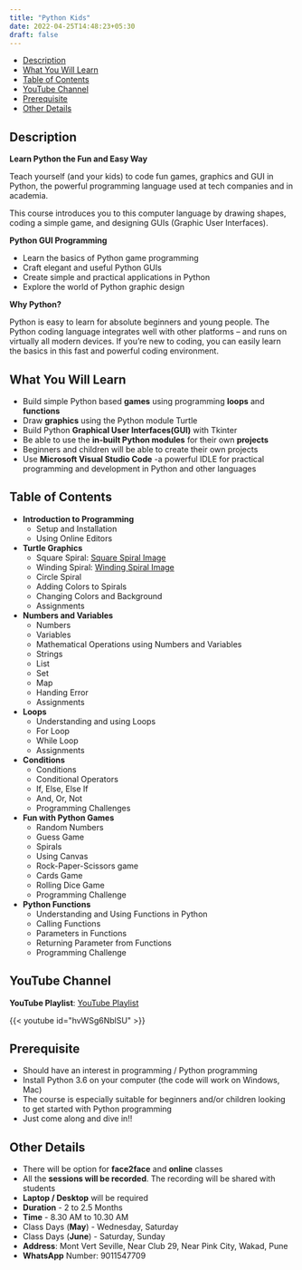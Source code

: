 ```yaml
---
title: "Python Kids"
date: 2022-04-25T14:48:23+05:30
draft: false
---
```

- [Description](#description)
- [What You Will Learn](#what-you-will-learn)
- [Table of Contents](#table-of-contents)
- [YouTube Channel](#youtube-channel)
- [Prerequisite](#prerequisite)
- [Other Details](#other-details)

## Description

**Learn Python the Fun and Easy Way**

Teach yourself (and your kids) to code fun games, graphics and GUI in Python, the powerful programming language used at tech companies and in academia.

This course introduces you to this computer language by drawing shapes, coding a simple game, and designing GUIs (Graphic User Interfaces).

**Python GUI Programming**

* Learn the basics of Python game programming
* Craft elegant and useful Python GUIs
* Create simple and practical applications in Python
* Explore the world of Python graphic design

**Why Python?**

Python is easy to learn for absolute beginners and young people. The Python coding language integrates well with other platforms – and runs on virtually all modern devices. If you’re new to coding, you can easily learn the basics in this fast and powerful coding environment.

## What You Will Learn

* Build simple Python based **games** using programming **loops** and **functions**
* Draw **graphics** using the Python module Turtle
* Build Python **Graphical User Interfaces(GUI)** with Tkinter
* Be able to use the **in-built Python modules** for their own **projects**
* Beginners and children will be able to create their own projects
* Use **Microsoft Visual Studio Code** -a powerful IDLE for practical programming and development in Python and other languages

## Table of Contents

* **Introduction to Programming**
  * Setup and Installation
  * Using Online Editors
* **Turtle Graphics**
  * Square Spiral: [Square Spiral Image](https://thenounproject.com/icon/square-spiral-897321/)
  * Winding Spiral: [Winding Spiral Image](https://commons.wikimedia.org/wiki/File:Theodorus_spiral_many_windings.svg)
  * Circle Spiral
  * Adding Colors to Spirals
  * Changing Colors and Background
  * Assignments
* **Numbers and Variables**
  * Numbers
  * Variables
  * Mathematical Operations using Numbers and Variables
  * Strings
  * List
  * Set
  * Map
  * Handing Error
  * Assignments
* **Loops**
  * Understanding and using Loops
  * For Loop
  * While Loop
  * Assignments
* **Conditions**
  * Conditions
  * Conditional Operators
  * If, Else, Else If
  * And, Or, Not
  * Programming Challenges
* **Fun with Python Games**
  * Random Numbers
  * Guess Game
  * Spirals
  * Using Canvas
  * Rock-Paper-Scissors game
  * Cards Game
  * Rolling Dice Game
  * Programming Challenge
* **Python Functions**
  * Understanding and Using Functions in Python
  * Calling Functions
  * Parameters in Functions
  * Returning Parameter from Functions
  * Programming Challenge

## YouTube Channel

**YouTube Playlist**:  [YouTube Playlist](https://www.youtube.com/playlist?list=PLDe3_HhjV1foHQbtGpdo0FSmsMrVykuKJ)

{{< youtube id="hvWSg6NblSU" >}}

## Prerequisite

* Should have an interest in programming / Python programming
* Install Python 3.6 on your computer (the code will work on Windows, Mac)
* The course is especially suitable for beginners and/or children looking to get started with Python programming
* Just come along and dive in!!

## Other Details

* There will be option for **face2face** and **online** classes
* All the **sessions will be recorded**. The recording will be shared with students
* **Laptop / Desktop** will be required
* **Duration** - 2 to 2.5 Months
* **Time** - 8.30 AM to 10.30 AM
* Class Days (**May**) - Wednesday, Saturday
* Class Days (**June**) - Saturday, Sunday
* **Address**: Mont Vert Seville, Near Club 29, Near Pink City, Wakad, Pune
* **WhatsApp** Number: 9011547709
